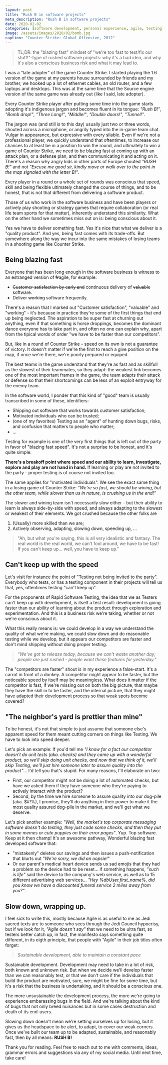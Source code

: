 ```yaml
---
layout: post
title: "Rush B in software projects"
meta_description: "Rush B in software projects"
date: 2020-02-02
categories: [software development, personal experience, agile, testing]
image: /assets/images/2020/02/bomb.jpg
caption: "Counter Strike: Global Offensive, 2012"
---
```


> TL;DR: the "blazing fast" mindset of "we're too fast to test/fix our stuff!"-type of rushed software projects: why it's a bad idea, and why it's also a conscious business risk and what it may lead to.

I was a "late adopter" of the game Counter Strike. I started playing the 1.6 version of the game at my parents house surrounded by friends and my brother, we hooked up a lot of ethernet cables, an old router, and a few laptops and desktops. This was at the same time that the Source engine version of the same game was already out (like I said, late adopter).

Every Counter Strike player after putting some time into the game starts adopting it's indigenous jargon and becomes fluent in its tongue: _"Rush B!"_, _"Bomb drop!"_, _"Three Long!"_, _"Middle!"_, _"Double doors!"_, _"Tunnel!"_.

The jargon was (and still is to this day) usually just two or three words, shouted across a microphone, or angrily typed into the in-game team chat. Vulgar in appearance, but expressive with every silable. Even if we're not a professional player, we quickly understand that oftentimes, to increase our chances to at least be in a position to win the round, and ultimately to win a game of Counter Strike, we need to be blazing fast at coming up with an attack plan, or a defense plan, and then communicating it and acting on it. There's a reason why angry kids in other parts of Europe shouted _"RUSH B!"_ and not _"Excuse me good sir, kindly move or walk over to the point in the map signaled with the letter B!"_.

Every player in a round or a whole set of rounds was conscious that speed, skill and being flexible ultimately changed the course of things, and to be honest, that is not that different from delivering a software product.

Those of us who work in the software business and have been players or actively play shooting or strategy games that require collaboration (or real life team sports for that matter), inherently understand this similarity. What on the other hand we sometimes miss out on is: being conscious about it.

Yes we have to deliver something fast. Yes it's nice that what we deliver is a "quality product". And yes, being fast comes with its trade-offs. But somewhere along the way we incur into the same mistakes of losing teams in a shooting game like Counter Strike.

## Being blazing fast

Everyone that has been long enough in the software business is witness to an estranged version of ~~fr~~agile, for example:
- ~~Customer satisfaction by early and~~ continuous delivery of ~~valuable~~ software.
- Deliver ~~working~~ software frequently.

There's a reason that I marked out "Customer satisfaction", "valuable" and "working" - it's because in practice they're some of the first things that end up being neglected. The aspiration to be super fast at churning out anything, even if that something is horse droppings, becomes the dominant dance everyone has to take part in, and often no one can explain why, apart from the tipical words of order "we have to be faster than our competitors".

But, like in a round of Counter Strike - speed on its own is not a guarantee of victory. It doesn't matter if we're the first to reach a give position on the map, if once we're there, we're poorly prepared or equiped.

The best teams in the game understand that they're as fast and as skillfull as the slowest of their teammates, so they adapt: the weakest link becomes one of the most important frames in the game, the team adapts their attack or defense so that their shortcomings can be less of an exploit entryway for the enemy team.

In the software world, I ponder that this kind of "good" team is usually transcribed in some of these, identifiers:
- Shipping out software that works towards customer satisfaction;
- Motivated individuals who can be trusted;
- (one of my favorites) Testing as an "agent" of hunting down bugs, risks, and confusion that matters to people who matter;
- ...

Testing for example is one of the very first things that is left out of the party in favor of "blazing fast speed". It's not a surprise to be honest, and it's quite simple:

__There's a breakoff point where speed and our ability to learn, investigate, explore and play are not hand in hand.__ If learning or play are not invited to the party - proper testing is of course not invited too.

The same applies for "motivated individuals". We see the exact same thing in a losing game of Counter Strike: _"We're so fast, we should be wining, but the other team, while slower than us in nature, is crushing us in the end!"_

The slower and wining team isn't necessarily slow either - but their ability to learn is always side-by-side with speed, and always adapting to the slowest or weakest of their elements. We got crushed because the other folks are 

1. (Usually) more skilled than we are;
2. Actively observing, adapting, slowing down, speeding up, ...

> "Ah, but what you're saying, this is all very idealistic and fantasy. The real world is the real world, we can't fool around, we have to be fast! If you can't keep up... well, you have to keep up."

## Can't keep up with the speed

Let's visit for instance the point of "Testing not being invited to the party". Everybody who tests, or has a testing component in their projects will tell us that, yes, oftentimes testing "can't keep up".

For the proponents of Rapid Software Testing, the idea that we as Testers can't keep up with development, is itself a test result: development is going faster than our ability of learning about the product through exploration and experimentation. And this is a business risk we're taking, whether or not we're conscious about it.

What this really means is: we could develop in a way we understand the quality of what we're making, we could slow down and do reasonable testing while we develop, but it appears our competitors are faster and don't mind shipping without doing proper testing.

> _"We've got to release today, because we can't waste another day; people are just rushed - people want these features for yesterday."_

The "competitors are faster" shout is in my experience a false-start. It's a carrot in front of a donkey. A competitor might appear to be faster, but the noticeable speed by itself may be meaningless. What does it matter if the competitor is fast, if we're missing out on both the big picture, that maybe they have the skill in to be faster, and the internal picture, that they might have adapted their development process so that weak spots become covered?

## "The neighbor's yard is prettier than mine"

To be honest, it's not that simple to just assume that someone else's apparent speed for them meant cutting corners on things like Testing. We have to look into speed deeper.

Let's pick an example: If you'd tell me _"I know for a fact our competitor doesn't do unit tests (aka. checks) and they came up with a wonderful product, so we'll skip doing unit checks, and now that we think of it, we'll skip Testing, we'll just hire someone later to assure quality into the product"_... I'd tell you that's stupid. For many reasons, I'll elaborate on two: 
- First, our competitor might not be doing a lot of automated checks, but have we asked them if they have someone who they're paying to actively interact with the product? 
- Second, by the time we hire someone to assure quality into our dog-pile (aka. $#!%), I promise, they'll do anything in their power to make it the most quality assured dog-pile in the market, and we'll get what we deserve.

Let's pick another example: _"Well, the market's top corporate messaging software doesn't do testing, they just code some checks, and then they put in some memes or cute puppies on their error pages"_. Yup. Top software. Keep at it then champ! It's an awesome pathway, Wonderful blazing fast developed software that:
- "mistakenly" deletes our savings and then issues a push-notification that blurts out _"We're sorry, we did an oopsie!"_
- Or our parent's medical heart device sends us sad emojis that they had a problem so the device had to be reset... if something happens, _"such is life"_ said the device to the company's web service, as well as to 15 different advertising web services... _"Hey %dbUser.first_name%, did you know we have a discounted funeral service 2 miles away from you?"_.

## Slow down, wrapping up.

I feel sick to write this, mostly because Agile is as useful to me as Jedi sacred texts are to someone who sees through the Jedi Council hypocrisy, but if we look for it, _"Agile doesn't say"_ that we need to be ultra fast, so testers better catch up, in fact, the manifesto says something quite different, in its eigth principle, that people with "Agile" in their job titles often forget:

> _Sustainable development, able to maintain a constant pace_

Sustainable development. Development may need to take in a lot of risk, both known and unknown risk. But when we decide we'll develop faster than we can reasonably test, or that we don't care if the individuals that build the product are motivated, sure, we might be fine for some time, but it's a risk that the business is undertaking, and it should be a conscious one.

The more unsustainable the development process, the more we're going to experience embarassing bugs in the field. And we're talking about the kind of bugs that not only breed nuisances but in some cases destruction and death of its end-users.

Slowing down doesn't mean we're setting ourselves up for losing, but it gives us the headspace to be alert, to adapt, to cover our weak corners. Once we've built our team up to be adapted, sustainable, and reasonably fast, then by all means: __RUSH B!__

Thank you for reading. Feel free to reach out to me with comments, ideas, grammar errors and suggestions via any of my social media. Until next time, take care!